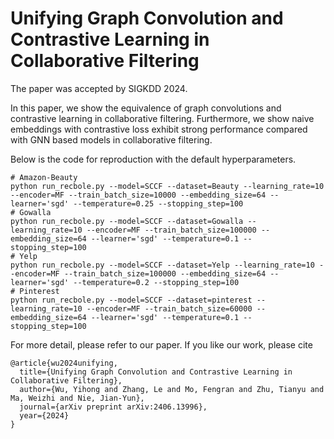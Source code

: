# Unifying Graph Convolution and Contrastive Learning in Collaborative Filtering
The paper was accepted by SIGKDD 2024.

In this paper, we show the equivalence of graph convolutions and contrastive learning in collaborative filtering. Furthermore, we show naive embeddings with contrastive loss exhibit strong performance compared with GNN based models in collaborative filtering.

Below is the code for reproduction with the default hyperparameters.
```
# Amazon-Beauty
python run_recbole.py --model=SCCF --dataset=Beauty --learning_rate=10 --encoder=MF --train_batch_size=10000 --embedding_size=64 --learner='sgd' --temperature=0.25 --stopping_step=100
# Gowalla
python run_recbole.py --model=SCCF --dataset=Gowalla --learning_rate=10 --encoder=MF --train_batch_size=100000 --embedding_size=64 --learner='sgd' --temperature=0.1 --stopping_step=100
# Yelp
python run_recbole.py --model=SCCF --dataset=Yelp --learning_rate=10 --encoder=MF --train_batch_size=100000 --embedding_size=64 --learner='sgd' --temperature=0.2 --stopping_step=100
# Pinterest
python run_recbole.py --model=SCCF --dataset=pinterest --learning_rate=10 --encoder=MF --train_batch_size=60000 --embedding_size=64 --learner='sgd' --temperature=0.1 --stopping_step=100
```
For more detail, please refer to our paper. If you like our work, please cite
```
@article{wu2024unifying,
  title={Unifying Graph Convolution and Contrastive Learning in Collaborative Filtering},
  author={Wu, Yihong and Zhang, Le and Mo, Fengran and Zhu, Tianyu and Ma, Weizhi and Nie, Jian-Yun},
  journal={arXiv preprint arXiv:2406.13996},
  year={2024}
}
```
